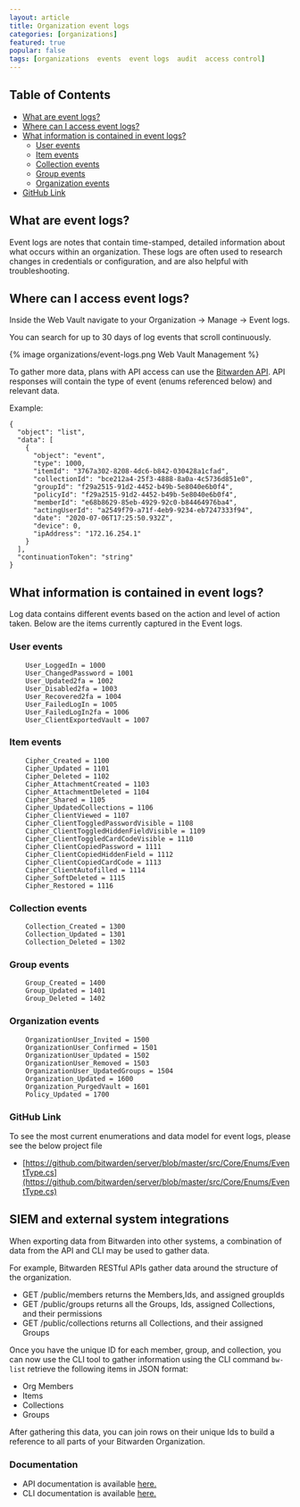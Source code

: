 ```yaml
---
layout: article
title: Organization event logs
categories: [organizations]
featured: true
popular: false
tags: [organizations  events  event logs  audit  access control]
---
```


## Table of Contents

- [What are event logs?](#what-are-event-logs-)
- [Where can I access event logs?](#where-can-i-access-event-logs-)
- [What information is contained in event logs?](#what-information-is-contained-in-event-logs-)
  * [User events](#user-events)
  * [Item events](#item-events)
  * [Collection events](#collection-events)
  * [Group events](#group-events)
  * [Organization events](#organization-events)
- [GitHub Link](#github-link)

## What are event logs?

Event logs are notes that contain time-stamped, detailed information about what occurs within an organization. These logs are often used to research changes in credentials or configuration, and are also helpful with troubleshooting.

## Where can I access event logs?

Inside the Web Vault  navigate to your Organization &#8594; Manage &#8594; Event logs.

You can search for up to 30 days of log events that scroll continuously.

{% image organizations/event-logs.png Web Vault Management %}

To gather more data, plans with API access can use the [Bitwarden API](https://bitwarden.com/help/api/). API responses will contain the type of event (enums referenced below) and relevant data.

Example:
```
{
  "object": "list",
  "data": [
    {
      "object": "event",
      "type": 1000,
      "itemId": "3767a302-8208-4dc6-b842-030428a1cfad",
      "collectionId": "bce212a4-25f3-4888-8a0a-4c5736d851e0",
      "groupId": "f29a2515-91d2-4452-b49b-5e8040e6b0f4",
      "policyId": "f29a2515-91d2-4452-b49b-5e8040e6b0f4",
      "memberId": "e68b8629-85eb-4929-92c0-b84464976ba4",
      "actingUserId": "a2549f79-a71f-4eb9-9234-eb7247333f94",
      "date": "2020-07-06T17:25:50.932Z",
      "device": 0,
      "ipAddress": "172.16.254.1"
    }
  ],
  "continuationToken": "string"
}
```

## What information is contained in event logs?

Log data contains different events based on the action and level of action taken. Below are the items currently captured in the Event logs.

### User events

        User_LoggedIn = 1000
        User_ChangedPassword = 1001
        User_Updated2fa = 1002
        User_Disabled2fa = 1003
        User_Recovered2fa = 1004
        User_FailedLogIn = 1005
        User_FailedLogIn2fa = 1006
        User_ClientExportedVault = 1007

### Item events

        Cipher_Created = 1100
        Cipher_Updated = 1101
        Cipher_Deleted = 1102
        Cipher_AttachmentCreated = 1103
        Cipher_AttachmentDeleted = 1104
        Cipher_Shared = 1105
        Cipher_UpdatedCollections = 1106
        Cipher_ClientViewed = 1107
        Cipher_ClientToggledPasswordVisible = 1108
        Cipher_ClientToggledHiddenFieldVisible = 1109
        Cipher_ClientToggledCardCodeVisible = 1110
        Cipher_ClientCopiedPassword = 1111
        Cipher_ClientCopiedHiddenField = 1112
        Cipher_ClientCopiedCardCode = 1113
        Cipher_ClientAutofilled = 1114
        Cipher_SoftDeleted = 1115
        Cipher_Restored = 1116

### Collection events
        Collection_Created = 1300
        Collection_Updated = 1301
        Collection_Deleted = 1302

### Group events

        Group_Created = 1400
        Group_Updated = 1401
        Group_Deleted = 1402

### Organization events

        OrganizationUser_Invited = 1500
        OrganizationUser_Confirmed = 1501
        OrganizationUser_Updated = 1502
        OrganizationUser_Removed = 1503
        OrganizationUser_UpdatedGroups = 1504
        Organization_Updated = 1600
        Organization_PurgedVault = 1601
        Policy_Updated = 1700

### GitHub Link

To see the most current enumerations and data model for event logs, please see the below project file

- [https://github.com/bitwarden/server/blob/master/src/Core/Enums/EventType.cs](https://github.com/bitwarden/server/blob/master/src/Core/Enums/EventType.cs)

## SIEM and external system integrations

When exporting data from Bitwarden into other systems, a combination of data from the API and CLI may be used to gather data.

For example, Bitwarden RESTful APIs gather data around the structure of the organization.

- GET /public/members returns the Members,Ids, and assigned groupIds
- GET /public/groups returns all the Groups, Ids, assigned Collections, and their permissions
- GET /public/collections returns all Collections, and their assigned Groups

Once you have the unique ID for each member, group, and collection, you can now use the CLI tool to gather  information using the CLI command ```bw-list``` retrieve the following items in JSON format:

- Org Members
- Items
- Collections
- Groups

After gathering this data, you can join rows on their unique Ids to build a reference to all parts of your Bitwarden Organization.

### Documentation

- API documentation is available [here.](https://bitwarden.com/help/api/)
- CLI documentation is available [here.](https://bitwarden.com/help/article/cli/)
